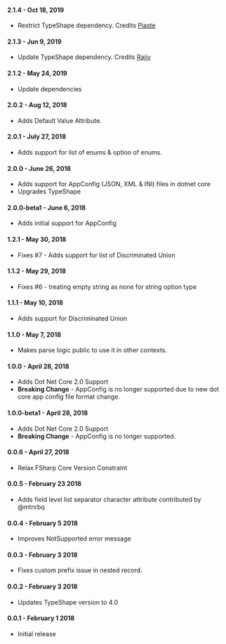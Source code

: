 #### 2.1.4 - Oct 18, 2019
* Restrict TypeShape dependency. Credits [Piaste](https://github.com/piaste)

#### 2.1.3 - Jun 9, 2019
* Update TypeShape dependency. Credits [Rajiv](https://github.com/Rajivhost)

#### 2.1.2 - May 24, 2019
* Update dependencies

#### 2.0.2 - Aug 12, 2018
* Adds Default Value Attribute.

#### 2.0.1 - July 27, 2018
* Adds support for list of enums & option of enums.

#### 2.0.0 - June 26, 2018
* Adds support for AppConfig (JSON, XML & INI) files in dotnet core
* Upgrades TypeShape

#### 2.0.0-beta1 - June 6, 2018
* Adds initial support for AppConfig

#### 1.2.1 - May 30, 2018
* Fixes #7 - Adds support for list of Discriminated Union

#### 1.1.2 - May 29, 2018
* Fixes #6 - treating empty string as none for string option type

#### 1.1.1 - May 10, 2018
* Adds support for Discriminated Union

#### 1.1.0 - May 7, 2018
* Makes parse logic public to use it in other contexts. 

#### 1.0.0 - April 28, 2018
* Adds Dot Net Core 2.0 Support
*  **Breaking Change** - AppConfig is no longer supported due to new dot core app config file format change.

#### 1.0.0-beta1 - April 28, 2018
* Adds Dot Net Core 2.0 Support
* **Breaking Change** - AppConfig is no longer supported.

#### 0.0.6 - April 27, 2018
* Relax FSharp Core Version Constraint

#### 0.0.5 - February 23 2018
* Adds field level list separator character attribute contributed by @mtnrbq

#### 0.0.4 - February 5 2018
* Improves NotSupported error message

#### 0.0.3 - February 3 2018
* Fixes custom prefix issue in nested record.

#### 0.0.2 - February 3 2018
* Updates TypeShape version to 4.0

#### 0.0.1 - February 1 2018
* Initial release